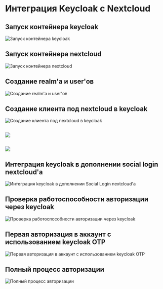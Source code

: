 # Интеграция Keycloak с Nextcloud

## Запуск контейнера keycloak
![Запуск контейнера keycloak](https://github.com/x0ka1n3/TOIB-pracs-2023/blob/main/lab1/assets/1.png)

## Запуск контейнера nextcloud
![Запуск контейнера nextcloud](https://github.com/x0ka1n3/TOIB-pracs-2023/blob/main/lab1/assets/2.png)

## Создание realm'a и user'ов
![Создание realm'a и user'ов](https://github.com/x0ka1n3/TOIB-pracs-2023/blob/main/lab1/assets/3.png)

## Создание клиента под nextcloud в keycloak
![Создание клиента под nextcloud в keycloak](https://github.com/x0ka1n3/TOIB-pracs-2023/blob/main/lab1/assets/4.png)

##
![](https://github.com/x0ka1n3/TOIB-pracs-2023/blob/main/lab1/assets/5.png)

##
![](https://github.com/x0ka1n3/TOIB-pracs-2023/blob/main/lab1/assets/6.png)

## Интеграция keycloak в дополнении social login nextcloud'a
![Интеграция keycloak в дополнении Social Login nextcloud'a](https://github.com/x0ka1n3/TOIB-pracs-2023/blob/main/lab1/assets/7.png)

## Проверка работоспособности авторизации через keycloak
![Проверка работоспособности авторизации через keycloak](https://github.com/x0ka1n3/TOIB-pracs-2023/blob/main/lab1/assets/8.png)

## Первая авторизация в аккаунт с использованием keycloak OTP
![Первая авторизация в аккаунт с использованием keycloak OTP](https://github.com/x0ka1n3/TOIB-pracs-2023/blob/main/lab1/assets/9.png)

## Полный процесс авторизации
![Полный процесс авторизации](https://github.com/x0ka1n3/TOIB-pracs-2023/blob/main/lab1/assets/out.gif)